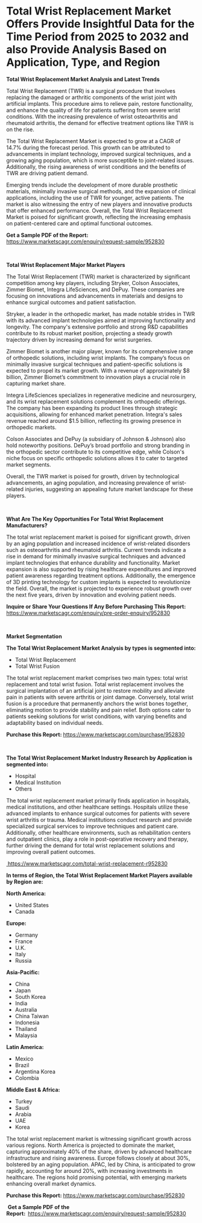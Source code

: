 <p><h1>Total Wrist Replacement Market Offers Provide Insightful Data for the Time Period from 2025 to 2032 and also Provide Analysis Based on Application, Type, and Region</h1></p><p><strong>Total Wrist Replacement Market Analysis and Latest Trends</strong></p>
<p><p>Total Wrist Replacement (TWR) is a surgical procedure that involves replacing the damaged or arthritic components of the wrist joint with artificial implants. This procedure aims to relieve pain, restore functionality, and enhance the quality of life for patients suffering from severe wrist conditions. With the increasing prevalence of wrist osteoarthritis and rheumatoid arthritis, the demand for effective treatment options like TWR is on the rise.</p><p>The Total Wrist Replacement Market is expected to grow at a CAGR of 14.7% during the forecast period. This growth can be attributed to advancements in implant technology, improved surgical techniques, and a growing aging population, which is more susceptible to joint-related issues. Additionally, the rising awareness of wrist conditions and the benefits of TWR are driving patient demand.</p><p>Emerging trends include the development of more durable prosthetic materials, minimally invasive surgical methods, and the expansion of clinical applications, including the use of TWR for younger, active patients. The market is also witnessing the entry of new players and innovative products that offer enhanced performance. Overall, the Total Wrist Replacement Market is poised for significant growth, reflecting the increasing emphasis on patient-centered care and optimal functional outcomes.</p></p>
<p><strong>Get a Sample PDF of the Report:&nbsp;</strong> <a href="https://www.marketscagr.com/enquiry/request-sample/952830?utm_campaign=1868&utm_medium=2&utm_source=Github&utm_content=ia&utm_term=18042025&utm_id=total-wrist-replacement">https://www.marketscagr.com/enquiry/request-sample/952830</a></p>
<p>&nbsp;</p>
<p><strong>Total Wrist Replacement Major Market Players</strong></p>
<p><p>The Total Wrist Replacement (TWR) market is characterized by significant competition among key players, including Stryker, Colson Associates, Zimmer Biomet, Integra LifeSciences, and DePuy. These companies are focusing on innovations and advancements in materials and designs to enhance surgical outcomes and patient satisfaction.</p><p>Stryker, a leader in the orthopedic market, has made notable strides in TWR with its advanced implant technologies aimed at improving functionality and longevity. The company's extensive portfolio and strong R&D capabilities contribute to its robust market position, projecting a steady growth trajectory driven by increasing demand for wrist surgeries.</p><p>Zimmer Biomet is another major player, known for its comprehensive range of orthopedic solutions, including wrist implants. The company’s focus on minimally invasive surgical techniques and patient-specific solutions is expected to propel its market growth. With a revenue of approximately $8 billion, Zimmer Biomet’s commitment to innovation plays a crucial role in capturing market share.</p><p>Integra LifeSciences specializes in regenerative medicine and neurosurgery, and its wrist replacement solutions complement its orthopedic offerings. The company has been expanding its product lines through strategic acquisitions, allowing for enhanced market penetration. Integra's sales revenue reached around $1.5 billion, reflecting its growing presence in orthopedic markets.</p><p>Colson Associates and DePuy (a subsidiary of Johnson & Johnson) also hold noteworthy positions. DePuy’s broad portfolio and strong branding in the orthopedic sector contribute to its competitive edge, while Colson's niche focus on specific orthopedic solutions allows it to cater to targeted market segments.</p><p>Overall, the TWR market is poised for growth, driven by technological advancements, an aging population, and increasing prevalence of wrist-related injuries, suggesting an appealing future market landscape for these players.</p></p>
<p>&nbsp;</p>
<p><strong>What Are The Key Opportunities For Total Wrist Replacement Manufacturers?</strong></p>
<p><p>The total wrist replacement market is poised for significant growth, driven by an aging population and increased incidence of wrist-related disorders such as osteoarthritis and rheumatoid arthritis. Current trends indicate a rise in demand for minimally invasive surgical techniques and advanced implant technologies that enhance durability and functionality. Market expansion is also supported by rising healthcare expenditures and improved patient awareness regarding treatment options. Additionally, the emergence of 3D printing technology for custom implants is expected to revolutionize the field. Overall, the market is projected to experience robust growth over the next five years, driven by innovation and evolving patient needs.</p></p>
<p><strong>Inquire or Share Your Questions If Any Before Purchasing This Report:</strong> <a href="https://www.marketscagr.com/enquiry/pre-order-enquiry/952830?utm_campaign=1868&utm_medium=2&utm_source=Github&utm_content=ia&utm_term=18042025&utm_id=total-wrist-replacement">https://www.marketscagr.com/enquiry/pre-order-enquiry/952830</a></p>
<p>&nbsp;</p>
<p><strong>Market Segmentation</strong></p>
<p><strong>The Total Wrist Replacement Market Analysis by types is segmented into:</strong></p>
<p><ul><li>Total Wrist Replacement</li><li>Total Wrist Fusion</li></ul></p>
<p><p>The total wrist replacement market comprises two main types: total wrist replacement and total wrist fusion. Total wrist replacement involves the surgical implantation of an artificial joint to restore mobility and alleviate pain in patients with severe arthritis or joint damage. Conversely, total wrist fusion is a procedure that permanently anchors the wrist bones together, eliminating motion to provide stability and pain relief. Both options cater to patients seeking solutions for wrist conditions, with varying benefits and adaptability based on individual needs.</p></p>
<p><strong>Purchase this Report:&nbsp;</strong><a href="https://www.marketscagr.com/purchase/952830?utm_campaign=1868&utm_medium=2&utm_source=Github&utm_content=ia&utm_term=18042025&utm_id=total-wrist-replacement">https://www.marketscagr.com/purchase/952830</a></p>
<p>&nbsp;</p>
<p><strong>The Total Wrist Replacement Market Industry Research by Application is segmented into:</strong></p>
<p><ul><li>Hospital</li><li>Medical Institution</li><li>Others</li></ul></p>
<p><p>The total wrist replacement market primarily finds application in hospitals, medical institutions, and other healthcare settings. Hospitals utilize these advanced implants to enhance surgical outcomes for patients with severe wrist arthritis or trauma. Medical institutions conduct research and provide specialized surgical services to improve techniques and patient care. Additionally, other healthcare environments, such as rehabilitation centers and outpatient clinics, play a role in post-operative recovery and therapy, further driving the demand for total wrist replacement solutions and improving overall patient outcomes.</p></p>
<p><a href="https://www.marketscagr.com/total-wrist-replacement-r952830?utm_campaign=1868&utm_medium=2&utm_source=Github&utm_content=ia&utm_term=18042025&utm_id=total-wrist-replacement">&nbsp;https://www.marketscagr.com/total-wrist-replacement-r952830</a></p>
<p><strong>In terms of Region, the Total Wrist Replacement Market Players available by Region are:</strong></p>
<p>
    <p> <strong> North America: </strong>
        <ul>
            <li>United States</li>
            <li>Canada</li>
        </ul>
        </p> 
    <p> <strong> Europe: </strong>
        <ul>
            <li>Germany</li>
            <li>France</li>
            <li>U.K.</li>
            <li>Italy</li>
            <li>Russia</li>
        </ul>
        </p> 
    <p> <strong> Asia-Pacific: </strong>
        <ul>
            <li>China</li>
            <li>Japan</li>
            <li>South Korea</li>
            <li>India</li>
            <li>Australia</li>
            <li>China Taiwan</li>
            <li>Indonesia</li>
            <li>Thailand</li>
            <li>Malaysia</li>
        </ul>
        </p> 
    <p> <strong> Latin America: </strong>
        <ul>
            <li>Mexico</li>
            <li>Brazil</li>
            <li>Argentina Korea</li>
            <li>Colombia</li>
        </ul>
        </p> 
    <p> <strong> Middle East & Africa: </strong>
        <ul>
            <li>Turkey</li>
            <li>Saudi</li>
            <li>Arabia</li>
            <li>UAE</li>
            <li>Korea</li>
        </ul>
    </p>
    </p>
<p><p>The total wrist replacement market is witnessing significant growth across various regions. North America is projected to dominate the market, capturing approximately 40% of the share, driven by advanced healthcare infrastructure and rising awareness. Europe follows closely at about 30%, bolstered by an aging population. APAC, led by China, is anticipated to grow rapidly, accounting for around 20%, with increasing investments in healthcare. The regions hold promising potential, with emerging markets enhancing overall market dynamics.</p></p>
<p><strong>Purchase this Report: </strong><a href="https://www.marketscagr.com/purchase/952830?utm_campaign=1868&utm_medium=2&utm_source=Github&utm_content=ia&utm_term=18042025&utm_id=total-wrist-replacement">https://www.marketscagr.com/purchase/952830</a></p>
<p>&nbsp;<strong>Get a Sample PDF of the Report:&nbsp;&nbsp;</strong><a href="https://www.marketscagr.com/enquiry/request-sample/952830?utm_campaign=1868&utm_medium=2&utm_source=Github&utm_content=ia&utm_term=18042025&utm_id=total-wrist-replacement">https://www.marketscagr.com/enquiry/request-sample/952830</a></p>
<p><strong></strong></p>
<p><p></p><p></p><p></p></p>